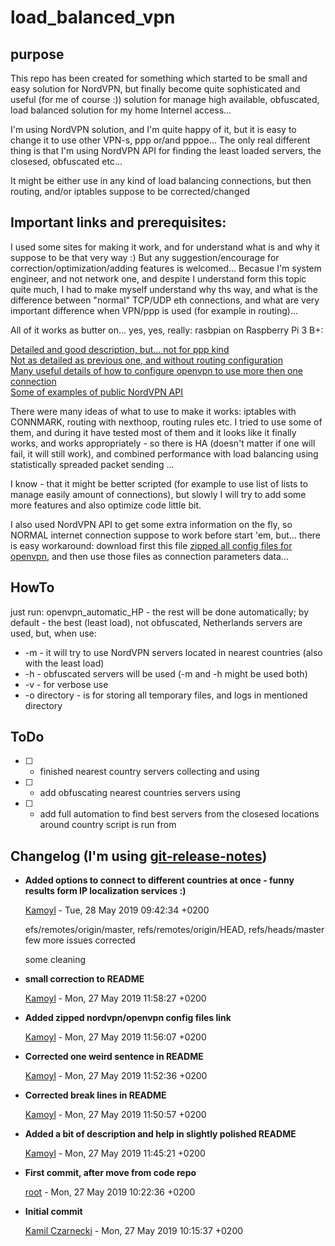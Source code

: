 # load_balanced_vpn
## purpose

This repo has been created for something which started to be small and easy solution for NordVPN, but 
finally become quite sophisticated and useful (for me of course :)) solution for manage high available,
obfuscated, load balanced solution for my home Internel access...

I'm using NordVPN solution, and I'm quite happy of it, but it is easy to change it to use other VPN-s, 
ppp or/and pppoe... The only real different thing is that I'm using NordVPN API for finding the least
loaded servers, the closesed, obfuscated etc... 

It might be either use in any kind of load balancing connections, but then routing, and/or iptables
suppose to be corrected/changed

## Important links and prerequisites:

I used some sites for making it work, and for understand what is and why it suppose to be that very way :)
But any suggestion/encourage for correction/optimization/adding features is welcomed...
Becasue I'm system engineer, and not network one, and despite I understand form this topic quite much, I had
to make myself understand why ths way, and what is the difference between "normal" TCP/UDP eth connections, and
what are very important difference when VPN/ppp is used (for example in routing)...

All of it works as butter on... yes, yes, really: rasbpian on Raspberry Pi 3 B+:

[Detailed and good description, but... not for ppp kind](http://www.system-rescue-cd.org/networking/Load-balancing-using-iptables-with-connmark/)\
[Not as detailed as previous one, and without routing configuration](https://blog.khax.net/2009/12/01/multi-gateway-balancing-with-iptables/)\
[Many useful details of how to configure openvpn to use more then one connection](https://serverfault.com/questions/821583/routes-for-two-openvpn-connections-different-hosts-in-the-same-client)\
[Some of examples of public NordVPN API](https://blog.sleeplessbeastie.eu/2019/02/18/how-to-use-public-nordvpn-api/)

There were many ideas of what to use to make it works: iptables with CONNMARK, routing with nexthoop, routing rules etc.
I tried to use some of them, and during it have tested most of them and it looks like it finally works, and works 
appropriately - so there is HA (doesn't matter if one will fail, it will still work), and combined performance with load
balancing using statistically spreaded packet sending ...

I know - that it might be better scripted (for example to use list of lists to manage easily amount of connections), 
but slowly I will try to add some more features and also optimize code little bit.

I also used NordVPN API to get some extra information on the fly, so NORMAL internet connection suppose to work
before start 'em, but... there is easy workaround: download first this file [zipped all config files for openvpn](https://nordvpn.com/api/files/zip),
and then use those files as connection parameters data...

## HowTo

just run: openvpn_automatic_HP - the rest will be done automatically; by default - the best (least load), not
obfuscated, Netherlands servers are used, but, when use:
* -m - it will try to use NordVPN servers located in nearest countries (also with the least load)
* -h - obfuscated servers will be used (-m and -h might be used both)
* -v - for verbose use
* -o directory - is for storing all temporary files, and logs in mentioned directory 

## ToDo

- [ ] - finished nearest country servers collecting and using
- [ ] - add obfuscating nearest countries servers using
- [ ] - add full automation to find best servers from the closesed locations around country script is run from

## Changelog (I'm using [git-release-notes](https://www.npmjs.com/package/git-release-notes))


* __Added options to connect to different countries at once - funny results form IP localization services :)__

    [Kamoyl](mailto:kamoyl@outlook.com) - Tue, 28 May 2019 09:42:34 +0200
    
    efs/remotes/origin/master, refs/remotes/origin/HEAD, refs/heads/master
    few more issues corrected
    
    some cleaning
    

* __small correction to README__

    [Kamoyl](mailto:kamoyl@outlook.com) - Mon, 27 May 2019 11:58:27 +0200
    
    
    

* __Added zipped nordvpn/openvpn config files link__

    [Kamoyl](mailto:kamoyl@outlook.com) - Mon, 27 May 2019 11:56:07 +0200
    
    
    

* __Corrected one weird sentence in README__

    [Kamoyl](mailto:kamoyl@outlook.com) - Mon, 27 May 2019 11:52:36 +0200
    
    
    

* __Corrected break lines in README__

    [Kamoyl](mailto:kamoyl@outlook.com) - Mon, 27 May 2019 11:50:57 +0200
    
    
    

* __Added a bit of description and help in slightly polished README__

    [Kamoyl](mailto:kamoyl@outlook.com) - Mon, 27 May 2019 11:45:21 +0200
    
    
    

* __First commit, after move from code repo__

    [root](mailto:root@pi.dom.local) - Mon, 27 May 2019 10:22:36 +0200
    
    
    

* __Initial commit__

    [Kamil Czarnecki](mailto:kamoyl@outlook.com) - Mon, 27 May 2019 10:15:37 +0200
    
    


